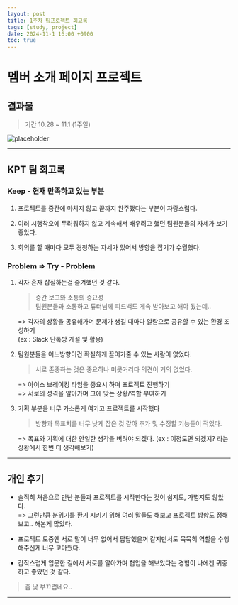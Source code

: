 ```yaml
---
layout: post
title: 1주차 팀프로젝트 회고록
tags: [study, project]
date: 2024-11-1 16:00 +0900
toc: true
---
```


# 멤버 소개 페이지 프로젝트

## 결과물

> 기간 10.28 ~ 11.1 (1주일)

![placeholder](https://github.com/user-attachments/assets/2fbe48fa-0708-4c89-b5e7-053b1ec29d99 "Medium example image")

---


## KPT 팀 회고록

### Keep - 현재 만족하고 있는 부분

1. 프로젝트를 중간에 마치지 않고 끝까지 완주했다는 부분이 자랑스럽다.

2. 여러 시행착오에 두려워하지 않고 계속해서 배우려고 했던 팀원분들의 자세가 보기 좋았다.

3. 회의를 할 때마다 모두 경청하는 자세가 있어서 방향을 잡기가 수월했다.

### Problem => Try - Problem

1. 각자 혼자 삽질하는걸 즐겨했던 것 같다.  

    > 중간 보고와 소통의 중요성  
    > 팀원분들과 소통하고 튜터님께 피드백도 계속 받아보고 해야 됬는데..  
  
    => 각자의 상황을 공유해가며 문제가 생길 때마다 알람으로 공유할 수 있는 환경 조성하기  
    (ex : Slack 단톡방 개설 및 활용)  

2. 팀원분들을 어느방향이건 확실하게 끌어가줄 수 있는 사람이 없었다.  

    > 서로 존중하는 것은 중요하나 머뭇거리다 의견이 거의 없었다.  
  
    => 아이스 브레이킹 타임을 중요시 하며 프로젝트 진행하기  
    => 서로의 성격을 알아가며 그에 맞는 상황/역할 부여하기  

3. 기획 부분을 너무 가소롭게 여기고 프로젝트를 시작했다

    > 방향과 목표치를 너무 낮게 잡은 것 같아 추가 및 수정할 기능들이 적었다.  
  
    => 목표와 기획에 대한 안일한 생각을 버려야 되겠다.
    (ex : 이정도면 되겠지? 라는 상황에서 한번 더 생각해보기)

---

## 개인 후기

- 솔직히 처음으로 만난 분들과 프로젝트를 시작한다는 것이 쉽지도, 가볍지도 않았다.  
=> 그런만큼 분위기를 환기 시키기 위해 여러 말들도 해보고 프로젝트 방향도 정해보고.. 해본게 많았다.  

- 프로젝트 도중엔 서로 말이 너무 없어서 답답했을꺼 같지만서도 묵묵히 역할을 수행해주신게 너무 고마웠다.  

- 갑작스럽게 입문한 길에서 서로를 알아가며 협업을 해보았다는 경험이 나에겐 귀중하고 좋았던 것 같다.  

> 좀 낯 부끄럽네요..

---
